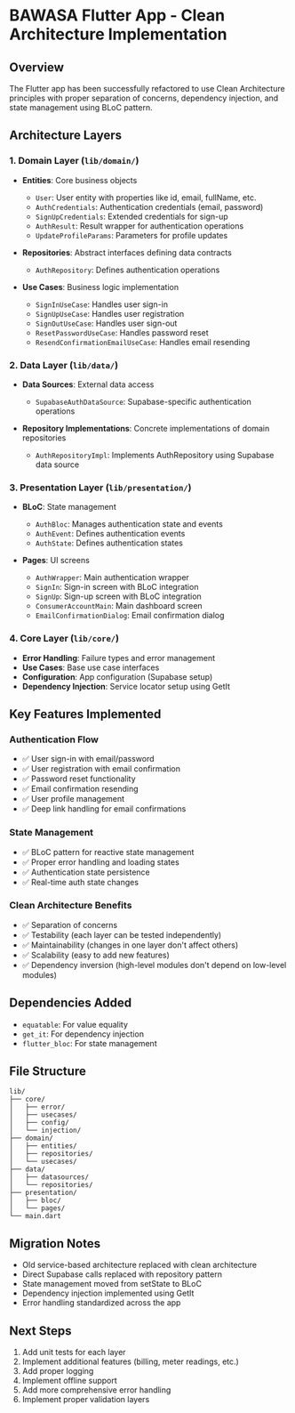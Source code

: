 # BAWASA Flutter App - Clean Architecture Implementation

## Overview

The Flutter app has been successfully refactored to use Clean Architecture principles with proper separation of concerns, dependency injection, and state management using BLoC pattern.

## Architecture Layers

### 1. Domain Layer (`lib/domain/`)

- **Entities**: Core business objects

  - `User`: User entity with properties like id, email, fullName, etc.
  - `AuthCredentials`: Authentication credentials (email, password)
  - `SignUpCredentials`: Extended credentials for sign-up
  - `AuthResult`: Result wrapper for authentication operations
  - `UpdateProfileParams`: Parameters for profile updates

- **Repositories**: Abstract interfaces defining data contracts

  - `AuthRepository`: Defines authentication operations

- **Use Cases**: Business logic implementation
  - `SignInUseCase`: Handles user sign-in
  - `SignUpUseCase`: Handles user registration
  - `SignOutUseCase`: Handles user sign-out
  - `ResetPasswordUseCase`: Handles password reset
  - `ResendConfirmationEmailUseCase`: Handles email resending

### 2. Data Layer (`lib/data/`)

- **Data Sources**: External data access

  - `SupabaseAuthDataSource`: Supabase-specific authentication operations

- **Repository Implementations**: Concrete implementations of domain repositories
  - `AuthRepositoryImpl`: Implements AuthRepository using Supabase data source

### 3. Presentation Layer (`lib/presentation/`)

- **BLoC**: State management

  - `AuthBloc`: Manages authentication state and events
  - `AuthEvent`: Defines authentication events
  - `AuthState`: Defines authentication states

- **Pages**: UI screens
  - `AuthWrapper`: Main authentication wrapper
  - `SignIn`: Sign-in screen with BLoC integration
  - `SignUp`: Sign-up screen with BLoC integration
  - `ConsumerAccountMain`: Main dashboard screen
  - `EmailConfirmationDialog`: Email confirmation dialog

### 4. Core Layer (`lib/core/`)

- **Error Handling**: Failure types and error management
- **Use Cases**: Base use case interfaces
- **Configuration**: App configuration (Supabase setup)
- **Dependency Injection**: Service locator setup using GetIt

## Key Features Implemented

### Authentication Flow

- ✅ User sign-in with email/password
- ✅ User registration with email confirmation
- ✅ Password reset functionality
- ✅ Email confirmation resending
- ✅ User profile management
- ✅ Deep link handling for email confirmations

### State Management

- ✅ BLoC pattern for reactive state management
- ✅ Proper error handling and loading states
- ✅ Authentication state persistence
- ✅ Real-time auth state changes

### Clean Architecture Benefits

- ✅ Separation of concerns
- ✅ Testability (each layer can be tested independently)
- ✅ Maintainability (changes in one layer don't affect others)
- ✅ Scalability (easy to add new features)
- ✅ Dependency inversion (high-level modules don't depend on low-level modules)

## Dependencies Added

- `equatable`: For value equality
- `get_it`: For dependency injection
- `flutter_bloc`: For state management

## File Structure

```
lib/
├── core/
│   ├── error/
│   ├── usecases/
│   ├── config/
│   └── injection/
├── domain/
│   ├── entities/
│   ├── repositories/
│   └── usecases/
├── data/
│   ├── datasources/
│   └── repositories/
├── presentation/
│   ├── bloc/
│   └── pages/
└── main.dart
```

## Migration Notes

- Old service-based architecture replaced with clean architecture
- Direct Supabase calls replaced with repository pattern
- State management moved from setState to BLoC
- Dependency injection implemented using GetIt
- Error handling standardized across the app

## Next Steps

1. Add unit tests for each layer
2. Implement additional features (billing, meter readings, etc.)
3. Add proper logging
4. Implement offline support
5. Add more comprehensive error handling
6. Implement proper validation layers
